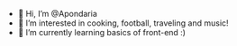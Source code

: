 - 👋 Hi, I’m @Apondaria
- 👀 I’m interested in cooking, football, traveling and music! 
- 🌱 I’m currently learning basics of front-end :)

<!---
Apondaria/Apondaria is a ✨ special ✨ repository because its `README.md` (this file) appears on your GitHub profile.
You can click the Preview link to take a look at your changes.
--->
